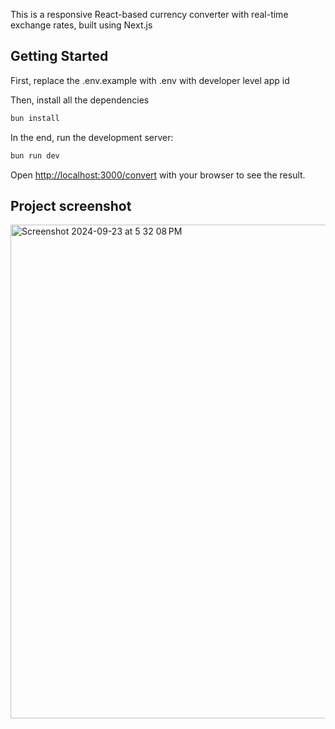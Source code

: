 This is a responsive React-based currency converter with real-time exchange rates, built using Next.js

## Getting Started

First, replace the .env.example with .env with developer level app id

Then, install all the dependencies
```bash
bun install
```

In the end, run the development server:

```bash
bun run dev
```

Open [http://localhost:3000/convert](http://localhost:3000/convert) with your browser to see the result.

## Project screenshot

<img width="790" alt="Screenshot 2024-09-23 at 5 32 08 PM" src="https://github.com/user-attachments/assets/9b6dfb32-8cce-453d-8e77-b9cf6a0cc300">

